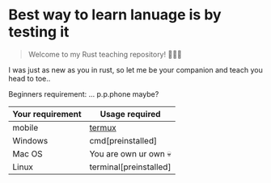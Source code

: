# Best way to learn lanuage is by testing it 
>Welcome to my Rust teaching repository! 🦀🦀🦀

I was just as new as you in rust, so let me be your companion and teach you head to toe..

Beginners requirement: ... p.p.phone maybe?

| Your requirement | Usage required |
|--------|--------|
| mobile | [termux](https://termux.dev/en/) |
| Windows | cmd[preinstalled] |
| Mac OS | You are own ur own 💀 |
| Linux|  terminal[preinstalled]| 

